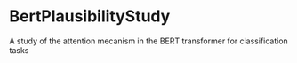 # BertPlausibilityStudy
A study of the attention mecanism in the BERT transformer for classification tasks
